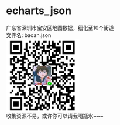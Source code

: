 # echarts_json
广东省深圳市宝安区地图数据，细化至10个街道<br>
文件名: baoan.json<br>
<img src="/qrcode.jpg" width = "200" height = "200" alt="图片名称" align=center /><br>
收集资源不易，或许你可以请我喝瓶水~~~<br>
